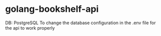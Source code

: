 # golang-bookshelf-api

DB: PostgreSQL
To change the database configuration in the .env file for the api to work properly
